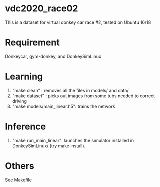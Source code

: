 # vdc2020_race02
This is a dataset for virtual donkey car race #2, tested on Ubuntu 16/18

# Requirement
Donkeycar, gym-donkey, and DonkeySimLinux

# Learning
1. "make clean" : removes all the files in models/ and data/ 
2. "make dataset" : picks out images from some tubs needed to correct driving
3. "make models/main_linear.h5": trains the network

# Inference
1. "make run_main_linear":  launches the simulator installed in DonkeySimLinux/ (try make install).

# Others 
See Makefile
